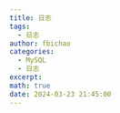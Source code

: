 ```yaml
---
title: 日志
tags:
  - 日志
author: fbichao
categories: 
  - MySQL
  - 日志
excerpt: 
math: true
date: 2024-03-23 21:45:00
---
```










